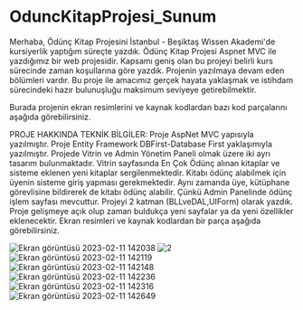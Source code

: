 # OduncKitapProjesi_Sunum

Merhaba, Ödünç Kitap Projesini İstanbul - Beşiktaş Wissen Akademi'de kursiyerlik yaptığım süreçte yazdık. Ödünç Kitap Projesi Aspnet MVC ile yazdığımız bir web projesidir. Kapsamı geniş olan bu projeyi belirli kurs sürecinde zaman koşullarına göre yazdık. Projenin yazılmaya devam eden bölümleri vardır. Bu proje ile amacımız gerçek hayata yaklaşmak ve istihdam sürecindeki hazır bulunuşluğu maksimum seviyeye getirebilmektir.

Burada projenin ekran resimlerini ve kaynak kodlardan bazı kod parçalarını aşağıda görebilirsiniz.

PROJE HAKKINDA TEKNİK BİLGİLER:
Proje AspNet MVC yapısıyla yazılmıştır. Proje Entity Framework DBFirst-Database First yaklaşımıyla yazılmıştır. Projede Vitrin ve Admin Yönetim Paneli olmak üzere iki ayrı tasarım bulunmaktadır. Vitrin sayfasında En Çok Ödünç alınan kitaplar ve sisteme eklenen yeni kitaplar sergilenmektedir. Kitabı ödünç alabilmek için üyenin sisteme giriş yapması gerekmektedir. Aynı zamanda üye, kütüphane görevlisine bildirerek de kitabı ödünç alabilir. Çünkü Admin Panelinde ödünç işlem sayfası mevcuttur. Projeyi 2 katman (BLLveDAL,UIForm) olarak yazdık. Proje gelişmeye açık olup zaman buldukça yeni sayfalar ya da yeni özellikler eklenecektir. Ekran resimleri ve kaynak kodlardan bir parça aşağıda görebilirsiniz.

![Ekran görüntüsü 2023-02-11 142038](https://user-images.githubusercontent.com/118689173/218258644-964baefb-d0c9-42f6-b2e1-5295535ad7e5.png)
![2](https://user-images.githubusercontent.com/118689173/218258640-e575374f-bf24-4cef-b0f2-0a783e4843fb.png)
![Ekran görüntüsü 2023-02-11 142119](https://user-images.githubusercontent.com/118689173/218258647-e13f29f4-2881-4ea4-88ef-28c8c82636d2.png)
![Ekran görüntüsü 2023-02-11 142148](https://user-images.githubusercontent.com/118689173/218258648-d050049e-537c-434c-97ab-8fbd0d2e8bd9.png)
![Ekran görüntüsü 2023-02-11 142236](https://user-images.githubusercontent.com/118689173/218258649-d08faeba-15d1-4b4c-bc79-963cb2b42385.png)
![Ekran görüntüsü 2023-02-11 142316](https://user-images.githubusercontent.com/118689173/218258651-17d8c311-c861-455d-8700-355300ba27cb.png)
![Ekran görüntüsü 2023-02-11 142649](https://user-images.githubusercontent.com/118689173/218258657-1cf4818d-350b-4ec9-92f8-9a2ebaa22c7d.png)
